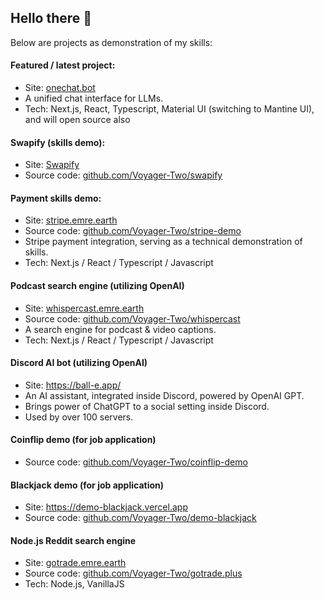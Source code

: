 ## Hello there 👋

Below are projects as demonstration of my skills:

#### Featured / latest project:

- Site: [onechat.bot](https://onechat.bot)
- A unified chat interface for LLMs.
- Tech: Next.js, React, Typescript, Material UI (switching to Mantine UI), and will open source also

#### Swapify (skills demo):
- Site: [Swapify](https://swapify-olive.vercel.app/)
- Source code: [github.com/Voyager-Two/swapify](https://github.com/Voyager-Two/swapify)

#### Payment skills demo:

- Site: [stripe.emre.earth](https://stripe.emre.earth)
- Source code: [github.com/Voyager-Two/stripe-demo](https://github.com/Voyager-Two/stripe-demo)
- Stripe payment integration, serving as a technical demonstration of skills.
- Tech: Next.js / React / Typescript / Javascript

#### Podcast search engine (utilizing OpenAI)
- Site: [whispercast.emre.earth](https://whispercast.emre.earth)
- Source code: [github.com/Voyager-Two/whispercast](https://github.com/Voyager-Two/whispercast)
- A search engine for podcast & video captions.
- Tech: Next.js / React / Typescript / Javascript

#### Discord AI bot (utilizing OpenAI)

- Site: https://ball-e.app/
- An AI assistant, integrated inside Discord, powered by OpenAI GPT.
- Brings power of ChatGPT to a social setting inside Discord.
- Used by over 100 servers.

#### Coinflip demo (for job application)
- Source code: [github.com/Voyager-Two/coinflip-demo](https://github.com/Voyager-Two/coinflip-demo)

#### Blackjack demo (for job application)
- Site: https://demo-blackjack.vercel.app
- Source code: [github.com/Voyager-Two/demo-blackjack](https://github.com/Voyager-Two/demo-blackjack)

#### Node.js Reddit search engine
- Site: [gotrade.emre.earth](https://gotrade.emre.earth)
- Source code: [github.com/Voyager-Two/gotrade.plus](https://github.com/Voyager-Two/gotrade.plus)
- Tech: Node.js, VanillaJS
